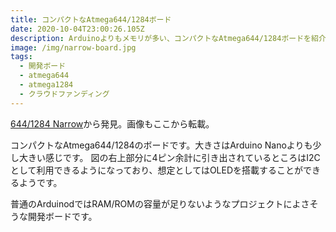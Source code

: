 ```yaml
---
title: コンパクトなAtmega644/1284ボード
date: 2020-10-04T23:00:26.105Z
description: Arduinoよりもメモリが多い、コンパクトなAtmega644/1284ボードを紹介します。
image: /img/narrow-board.jpg
tags:
  - 開発ボード
  - atmega644
  - atmega1284
  - クラウドファンディング
---
```

[644/1284 Narrow](https://www.crowdsupply.com/pandauino/narrow)から発見。画像もここから転載。

コンパクトなAtmega644/1284のボードです。大きさはArduino Nanoよりも少し大きい感じです。
図の右上部分に4ピン余計に引き出されているところはI2Cとして利用できるようになっており、想定としてはOLEDを搭載することができるようです。

普通のArduinodではRAM/ROMの容量が足りないようなプロジェクトによさそうな開発ボードです。
